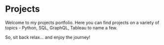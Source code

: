 # Projects

Welcome to my projects portfolio.
Here you can find projects on a variety of topics - Python, SQL, GraphQL, Tableau to name a few. 

So, sit back relax...
and enjoy the journey! 
